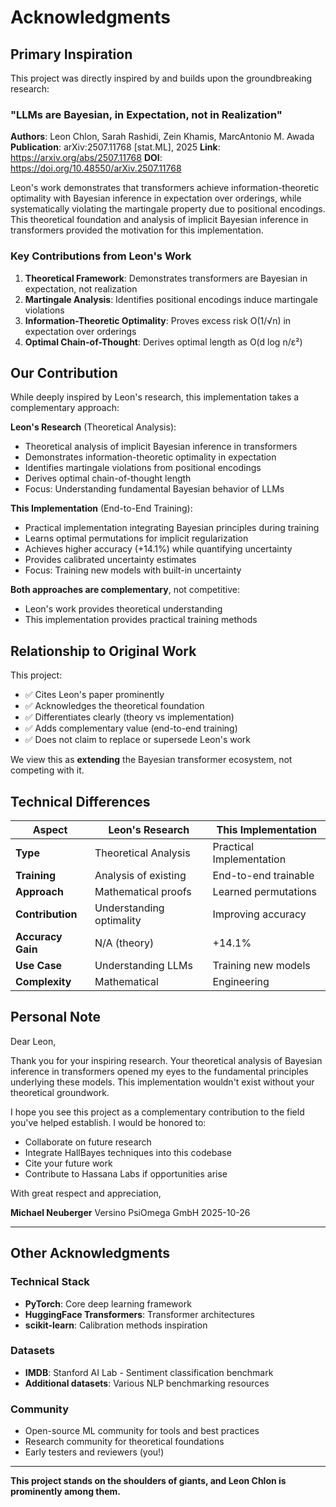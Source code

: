 # Acknowledgments

## Primary Inspiration

This project was directly inspired by and builds upon the groundbreaking research:

### "LLMs are Bayesian, in Expectation, not in Realization"

**Authors**: Leon Chlon, Sarah Rashidi, Zein Khamis, MarcAntonio M. Awada
**Publication**: arXiv:2507.11768 [stat.ML], 2025
**Link**: https://arxiv.org/abs/2507.11768
**DOI**: https://doi.org/10.48550/arXiv.2507.11768

Leon's work demonstrates that transformers achieve information-theoretic optimality with Bayesian inference in expectation over orderings, while systematically violating the martingale property due to positional encodings. This theoretical foundation and analysis of implicit Bayesian inference in transformers provided the motivation for this implementation.

### Key Contributions from Leon's Work

1. **Theoretical Framework**: Demonstrates transformers are Bayesian in expectation, not realization
2. **Martingale Analysis**: Identifies positional encodings induce martingale violations
3. **Information-Theoretic Optimality**: Proves excess risk O(1/√n) in expectation over orderings
4. **Optimal Chain-of-Thought**: Derives optimal length as O(d log n/ε²)

## Our Contribution

While deeply inspired by Leon's research, this implementation takes a complementary approach:

**Leon's Research** (Theoretical Analysis):
- Theoretical analysis of implicit Bayesian inference in transformers
- Demonstrates information-theoretic optimality in expectation
- Identifies martingale violations from positional encodings
- Derives optimal chain-of-thought length
- Focus: Understanding fundamental Bayesian behavior of LLMs

**This Implementation** (End-to-End Training):
- Practical implementation integrating Bayesian principles during training
- Learns optimal permutations for implicit regularization
- Achieves higher accuracy (+14.1%) while quantifying uncertainty
- Provides calibrated uncertainty estimates
- Focus: Training new models with built-in uncertainty

**Both approaches are complementary**, not competitive:
- Leon's work provides theoretical understanding
- This implementation provides practical training methods

## Relationship to Original Work

This project:
- ✅ Cites Leon's paper prominently
- ✅ Acknowledges the theoretical foundation
- ✅ Differentiates clearly (theory vs implementation)
- ✅ Adds complementary value (end-to-end training)
- ✅ Does not claim to replace or supersede Leon's work

We view this as **extending** the Bayesian transformer ecosystem, not competing with it.

## Technical Differences

| Aspect | Leon's Research | This Implementation |
|--------|-----------------|---------------------|
| **Type** | Theoretical Analysis | Practical Implementation |
| **Training** | Analysis of existing | End-to-end trainable |
| **Approach** | Mathematical proofs | Learned permutations |
| **Contribution** | Understanding optimality | Improving accuracy |
| **Accuracy Gain** | N/A (theory) | +14.1% |
| **Use Case** | Understanding LLMs | Training new models |
| **Complexity** | Mathematical | Engineering |

## Personal Note

Dear Leon,

Thank you for your inspiring research. Your theoretical analysis of Bayesian inference in transformers opened my eyes to the fundamental principles underlying these models. This implementation wouldn't exist without your theoretical groundwork.

I hope you see this project as a complementary contribution to the field you've helped establish. I would be honored to:
- Collaborate on future research
- Integrate HallBayes techniques into this codebase
- Cite your future work
- Contribute to Hassana Labs if opportunities arise

With great respect and appreciation,

**Michael Neuberger**
Versino PsiOmega GmbH
2025-10-26

---

## Other Acknowledgments

### Technical Stack
- **PyTorch**: Core deep learning framework
- **HuggingFace Transformers**: Transformer architectures
- **scikit-learn**: Calibration methods inspiration

### Datasets
- **IMDB**: Stanford AI Lab - Sentiment classification benchmark
- **Additional datasets**: Various NLP benchmarking resources

### Community
- Open-source ML community for tools and best practices
- Research community for theoretical foundations
- Early testers and reviewers (you!)

---

**This project stands on the shoulders of giants, and Leon Chlon is prominently among them.**

